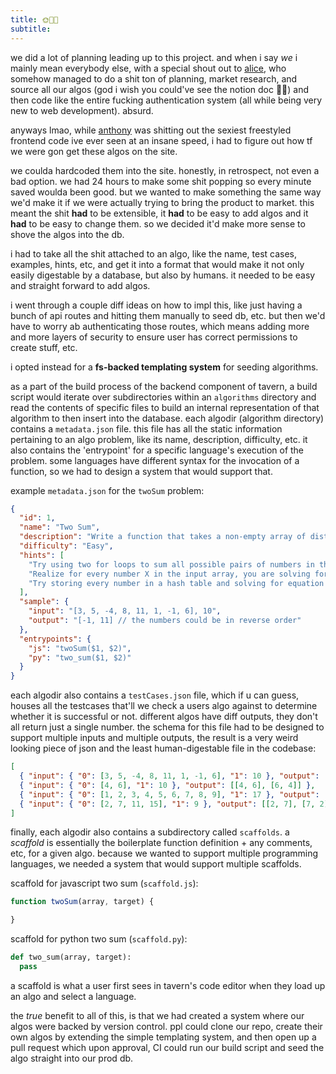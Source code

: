 ```yaml
---
title: 🌞🚰🌱
subtitle:
---
```

we did a lot of planning leading up to this project. and when i say *we* i mainly mean everybody else, with a special shout out to [alice](https://alicezhao.com), who somehow managed to do a shit ton of planning, market research, and source all our algos (god i wish you could've see the notion doc 🤤🤤) and then code like the entire fucking authentication system (all while being very new to web development). absurd. 

anyways lmao, while [anthony](https://anthonymorris.dev) was shitting out the sexiest freestyled frontend code ive ever seen at an insane speed, i had to figure out how tf we were gon get these algos on the site.

we coulda hardcoded them into the site. honestly, in retrospect, not even a bad option. we had 24 hours to make some shit popping so every minute saved woulda been good. but we wanted to make something the same way we'd make it if we were actually trying to bring the product to market. this meant the shit **had** to be extensible, it **had** to be easy to add algos and it **had** to be easy to change them. so we decided it'd make more sense to shove the algos into the db. 

i had to take all the shit attached to an algo, like the name, test cases, examples, hints, etc, and get it into a format that would make it not only easily digestable by a database, but also by humans. it needed to be easy and straight forward to add algos.

i went through a couple diff ideas on how to impl this, like just having a bunch of api routes and hitting them manually to seed db, etc. but then we'd have to worry ab authenticating those routes, which means adding more and more layers of security to ensure user has correct permissions to create stuff, etc. 

i opted instead for a **fs-backed templating system** for seeding algorithms. 

as a part of the build process of the backend component of tavern, a build script would iterate over subdirectories within an `algorithms` directory and read the contents of specific files to build an internal representation of that algorithm to then insert into the database. each algodir (algorithm directory) contains a `metadata.json` file. this file has all the static information pertaining to an algo problem, like its name, description, difficulty, etc. it also contains the 'entrypoint' for a specific language's execution of the problem. some languages have different syntax for the invocation of a function, so we had to design a system that would support that.    

example `metadata.json` for the `twoSum` problem:
```json
{
  "id": 1,
  "name": "Two Sum",
  "description": "Write a function that takes a non-empty array of distinct integers and an integer representing a target sum. If any two numbers in the input array sum up to the target sum, the function should return them in an array, in any order. If no two numbers sum up to the target sum, the function should return an empty array.",
  "difficulty": "Easy",
  "hints": [
    "Try using two for loops to sum all possible pairs of numbers in the input array. What are the time and space implications of this approach?",
    "Realize for every number X in the input array, you are solving for Y such that X + Y = targetSum.",
    "Try storing every number in a hash table and solving for equation mentioned in hint 2 for every number and if Y is stored in the hash table. What are the time and space implications of this approach?"
  ],
  "sample": {
    "input": "[3, 5, -4, 8, 11, 1, -1, 6], 10",
    "output": "[-1, 11] // the numbers could be in reverse order"
  },
  "entrypoints": {
    "js": "twoSum($1, $2)",
    "py": "two_sum($1, $2)"
  }
}
```

each algodir also contains a `testCases.json` file, which if u can guess, houses all the testcases that'll we check a users algo against to determine whether it is successful or not. different algos have diff outputs, they don't all return just a single number. the schema for this file had to be designed to support multiple inputs and multiple outputs, the result is a very weird looking piece of json and the least human-digestable file in the codebase:

```json
[
  { "input": { "0": [3, 5, -4, 8, 11, 1, -1, 6], "1": 10 }, "output": [[-1, 11], [11, -1]] },
  { "input": { "0": [4, 6], "1": 10 }, "output": [[4, 6], [6, 4]] },
  { "input": { "0": [1, 2, 3, 4, 5, 6, 7, 8, 9], "1": 17 }, "output": [[8, 9], [9, 8]] },
  { "input": { "0": [2, 7, 11, 15], "1": 9 }, "output": [[2, 7], [7, 2]] }
]
```

finally, each algodir also contains a subdirectory called `scaffolds`. a *scaffold* is essentially the boilerplate function definition + any comments, etc, for a given algo. because we wanted to support multiple programming languages, we needed a system that would support multiple scaffolds. 

scaffold for javascript two sum (`scaffold.js`):
```js
function twoSum(array, target) {

}
```

scaffold for python two sum (`scaffold.py`):
```python
def two_sum(array, target):
  pass
```

a scaffold is what a user first sees in tavern's code editor when they load up an algo and select a language.

the *true* benefit to all of this, is that we had created a system where our algos were backed by version control. ppl could clone our repo, create their own algos by extending the simple templating system, and then open up a pull request which upon approval, CI could run our build script and seed the algo straight into our prod db. 